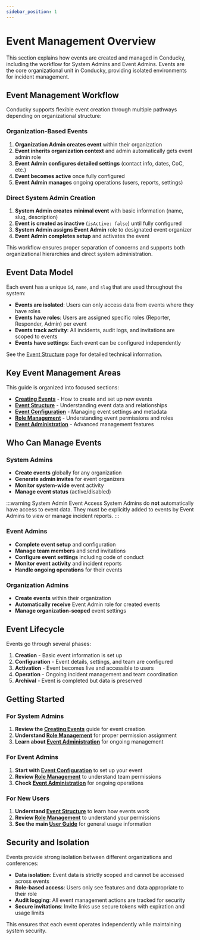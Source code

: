 ```yaml
---
sidebar_position: 1
---
```


# Event Management Overview

This section explains how events are created and managed in Conducky, including the workflow for System Admins and Event Admins. Events are the core organizational unit in Conducky, providing isolated environments for incident management.

## Event Management Workflow

Conducky supports flexible event creation through multiple pathways depending on organizational structure:

### Organization-Based Events

1. **Organization Admin creates event** within their organization
2. **Event inherits organization context** and admin automatically gets event admin role
3. **Event Admin configures detailed settings** (contact info, dates, CoC, etc.)
4. **Event becomes active** once fully configured
5. **Event Admin manages** ongoing operations (users, reports, settings)

### Direct System Admin Creation

1. **System Admin creates minimal event** with basic information (name, slug, description)
2. **Event is created as inactive** (`isActive: false`) until fully configured
3. **System Admin assigns Event Admin** role to designated event organizer
4. **Event Admin completes setup** and activates the event

This workflow ensures proper separation of concerns and supports both organizational hierarchies and direct system administration.

## Event Data Model

Each event has a unique `id`, `name`, and `slug` that are used throughout the system:

- **Events are isolated**: Users can only access data from events where they have roles
- **Events have roles**: Users are assigned specific roles (Reporter, Responder, Admin) per event
- **Events track activity**: All incidents, audit logs, and invitations are scoped to events
- **Events have settings**: Each event can be configured independently

See the [Event Structure](./event-structure) page for detailed technical information.

## Key Event Management Areas

This guide is organized into focused sections:

- **[Creating Events](./creating-events)** - How to create and set up new events
- **[Event Structure](./event-structure)** - Understanding event data and relationships
- **[Event Configuration](./event-configuration)** - Managing event settings and metadata
- **[Role Management](./role-management)** - Understanding event permissions and roles
- **[Event Administration](./event-administration)** - Advanced management features

## Who Can Manage Events

### System Admins
- **Create events** globally for any organization
- **Generate admin invites** for event organizers
- **Monitor system-wide** event activity
- **Manage event status** (active/disabled)

:::warning System Admin Event Access
System Admins do **not** automatically have access to event data. They must be explicitly added to events by Event Admins to view or manage incident reports.
:::

### Event Admins
- **Complete event setup** and configuration
- **Manage team members** and send invitations
- **Configure event settings** including code of conduct
- **Monitor event activity** and incident reports
- **Handle ongoing operations** for their events

### Organization Admins
- **Create events** within their organization
- **Automatically receive** Event Admin role for created events
- **Manage organization-scoped** event settings

## Event Lifecycle

Events go through several phases:

1. **Creation** - Basic event information is set up
2. **Configuration** - Event details, settings, and team are configured
3. **Activation** - Event becomes live and accessible to users
4. **Operation** - Ongoing incident management and team coordination
5. **Archival** - Event is completed but data is preserved

## Getting Started

### For System Admins
1. **Review the [Creating Events](./creating-events)** guide for event creation
2. **Understand [Role Management](./role-management)** for proper permission assignment
3. **Learn about [Event Administration](./event-administration)** for ongoing management

### For Event Admins
1. **Start with [Event Configuration](./event-configuration)** to set up your event
2. **Review [Role Management](./role-management)** to understand team permissions
3. **Check [Event Administration](./event-administration)** for ongoing operations

### For New Users
1. **Understand [Event Structure](./event-structure)** to learn how events work
2. **Review [Role Management](./role-management)** to understand your permissions
3. **See the main [User Guide](../intro)** for general usage information

## Security and Isolation

Events provide strong isolation between different organizations and conferences:

- **Data isolation**: Event data is strictly scoped and cannot be accessed across events
- **Role-based access**: Users only see features and data appropriate to their role
- **Audit logging**: All event management actions are tracked for security
- **Secure invitations**: Invite links use secure tokens with expiration and usage limits

This ensures that each event operates independently while maintaining system security. 